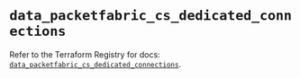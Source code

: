 # `data_packetfabric_cs_dedicated_connections`

Refer to the Terraform Registry for docs: [`data_packetfabric_cs_dedicated_connections`](https://registry.terraform.io/providers/packetfabric/packetfabric/1.9.3/docs/data-sources/cs_dedicated_connections).
